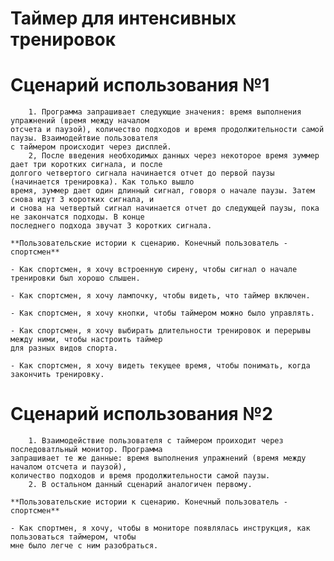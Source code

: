 # Таймер для интенсивных тренировок

# Сценарий использования №1
        1. Программа запрашивает следующие значения: время выполнения упражнений (время между началом 
    отсчета и паузой), количество подходов и время продолжительности самой паузы. Взаимодейтвие пользователя 
    с таймером происходит через дисплей.
        2, После введения необходимых данных через некоторое время зуммер дает три коротких сигнала, и после
    долгого четвертого сигнала начинается отчет до первой паузы (начинается тренировка). Как только вышло 
    время, зуммер дает один длинный сигнал, говоря о начале паузы. Затем снова идут 3 коротких сигнала, и 
    и снова на четвертый сигнал начинается отчет до следующей паузы, пока не закончатся подходы. В конце 
    последнего подхода звучат 3 коротких сигнала.

    **Пользовательские истории к сценарию. Конечный пользователь - спортсмен**

    - Как спортсмен, я хочу встроенную сирену, чтобы сигнал о начале тренировки был хорошо слышен.

    - Как спортсмен, я хочу лампочку, чтобы видеть, что таймер включен.

    - Как спортсмен, я хочу кнопки, чтобы таймером можно было управлять.

    - Как спортсмен, я хочу выбирать длительности тренировок и перерывы между ними, чтобы настроить таймер 
    для разных видов спорта.

    - Как спортсмен, я хочу видеть текущее время, чтобы понимать, когда закончить тренировку.

# Сценарий использования №2
        1. Взаимодействие пользователя с таймером проиходит через последоватльный монитор. Программа 
    запрашивает те же данные: время выполнения упражнений (время между началом отсчета и паузой), 
    количество подходов и время продолжительности самой паузы.
        2. В остальном данный сценарий аналогичен первому.

    **Пользовательские истории к сценарию. Конечный пользователь - спортсмен**

    - Как спортмен, я хочу, чтобы в мониторе появлялась инструкция, как пользоваться таймером, чтобы
    мне было легче с ним разобраться. 
